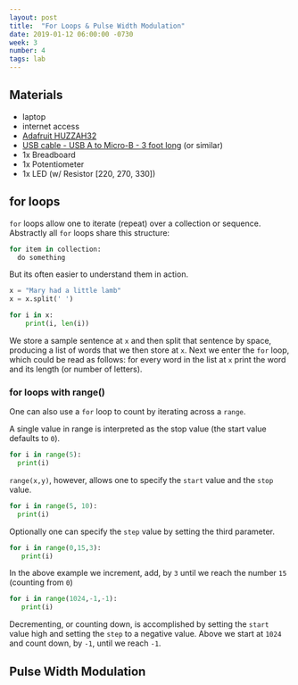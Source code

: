 ```yaml
---
layout: post
title:  "For Loops & Pulse Width Modulation"
date: 2019-01-12 06:00:00 -0730
week: 3
number: 4
tags: lab
---
```


## Materials

* laptop
* internet access
* [Adafruit HUZZAH32](https://www.adafruit.com/product/3591)
* [USB cable - USB A to Micro-B - 3 foot long](https://www.adafruit.com/product/592) (or similar)
* 1x Breadboard
* 1x Potentiometer
* 1x LED (w/ Resistor [220, 270, 330])

## for loops

`for` loops allow one to iterate (repeat) over a collection or sequence. Abstractly all `for` loops share this structure:

```python
for item in collection:
  do something
```

But its often easier to understand them in action.

```python
x = "Mary had a little lamb"
x = x.split(' ')

for i in x:
    print(i, len(i))
```

We store a sample sentence at `x` and then split that sentence by space, producing a list of words that we then store at `x`. Next we enter the `for` loop, which could be read as follows: for every word in the list at `x` print the word and its length (or number of letters).

### for loops with range()

One can also use a `for` loop to count by iterating across a `range`.

A single value in range is interpreted as the stop value (the start value defaults to `0`).

```python
for i in range(5):
  print(i)
```

`range(x,y)`, however, allows one to specify the `start` value and the `stop` value.

```python
for i in range(5, 10):
  print(i)
```

Optionally one can specify the `step` value by setting the third parameter.

```python
for i in range(0,15,3):
   print(i)
```

In the above example we increment, add, by `3` until we reach the number `15` (counting from `0`)

```python
for i in range(1024,-1,-1):
   print(i)
```

Decrementing, or counting down, is accomplished by setting the `start` value high and setting the `step` to a negative value. Above we start at `1024` and count down, by `-1`, until we reach `-1`.


## Pulse Width Modulation
